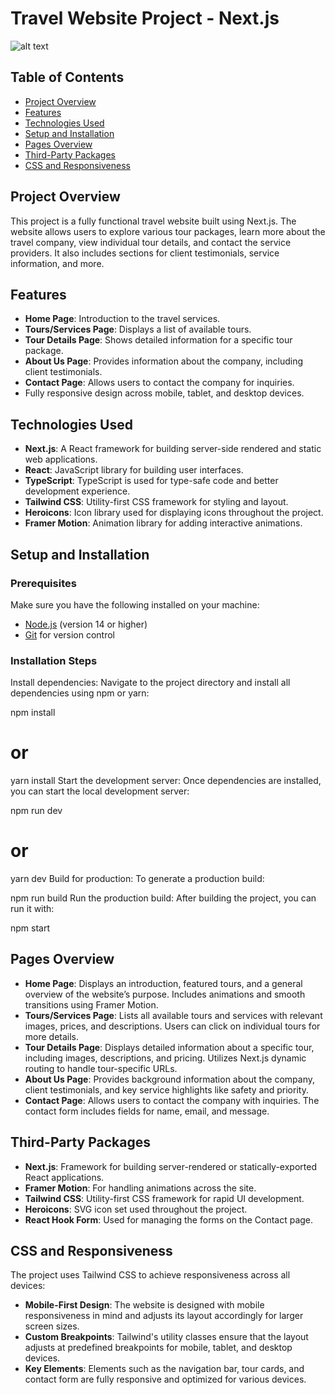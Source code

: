 # Travel Website Project - Next.js

![alt text](https://drive.google.com/uc?export=view&id=1W0VoUhOYzcWbMwKFiihmjcEV3_TGMwNN)


## Table of Contents

- [Project Overview](#project-overview)
- [Features](#features)
- [Technologies Used](#technologies-used)
- [Setup and Installation](#setup-and-installation)
- [Pages Overview](#pages-overview)
- [Third-Party Packages](#third-party-packages)
- [CSS and Responsiveness](#css-and-responsiveness)


## Project Overview

This project is a fully functional travel website built using Next.js. The website allows users to explore various tour packages, learn more about the travel company, view individual tour details, and contact the service providers. It also includes sections for client testimonials, service information, and more.

## Features

- **Home Page**: Introduction to the travel services.
- **Tours/Services Page**: Displays a list of available tours.
- **Tour Details Page**: Shows detailed information for a specific tour package.
- **About Us Page**: Provides information about the company, including client testimonials.
- **Contact Page**: Allows users to contact the company for inquiries.
- Fully responsive design across mobile, tablet, and desktop devices.

## Technologies Used

- **Next.js**: A React framework for building server-side rendered and static web applications.
- **React**: JavaScript library for building user interfaces.
- **TypeScript**: TypeScript is used for type-safe code and better development experience.
- **Tailwind CSS**: Utility-first CSS framework for styling and layout.
- **Heroicons**: Icon library used for displaying icons throughout the project.
- **Framer Motion**: Animation library for adding interactive animations.

## Setup and Installation

### Prerequisites

Make sure you have the following installed on your machine:

- [Node.js](https://nodejs.org/) (version 14 or higher)
- [Git](https://git-scm.com/) for version control
 ###  Installation Steps

Install dependencies: Navigate to the project directory and install all dependencies using npm or yarn:

npm install
# or
yarn install
Start the development server: Once dependencies are installed, you can start the local development server:

npm run dev
# or
yarn dev
Build for production: To generate a production build:

npm run build
Run the production build: After building the project, you can run it with:

npm start


## Pages Overview
- **Home Page**: Displays an introduction, featured tours, and a general overview of the website’s purpose. Includes animations and smooth transitions using Framer Motion.
- **Tours/Services Page**: Lists all available tours and services with relevant images, prices, and descriptions. Users can click on individual tours for more details.
- **Tour Details Page**: Displays detailed information about a specific tour, including images, descriptions, and pricing. Utilizes Next.js dynamic routing to handle tour-specific URLs.
- **About Us Page**: Provides background information about the company, client testimonials, and key service highlights like safety and priority.
- **Contact Page**: Allows users to contact the company with inquiries. The contact form includes fields for name, email, and message.

## Third-Party Packages
- **Next.js**: Framework for building server-rendered or statically-exported React applications.
- **Framer Motion**: For handling animations across the site.
- **Tailwind CSS**: Utility-first CSS framework for rapid UI development.
- **Heroicons**: SVG icon set used throughout the project.
- **React Hook Form**: Used for managing the forms on the Contact page.

## CSS and Responsiveness
The project uses Tailwind CSS to achieve responsiveness across all devices:

- **Mobile-First Design**: The website is designed with mobile responsiveness in mind and adjusts its layout accordingly for larger screen sizes.
- **Custom Breakpoints**: Tailwind's utility classes ensure that the layout adjusts at predefined breakpoints for mobile, tablet, and desktop devices.
- **Key Elements**: Elements such as the navigation bar, tour cards, and contact form are fully responsive and optimized for various devices.

 


